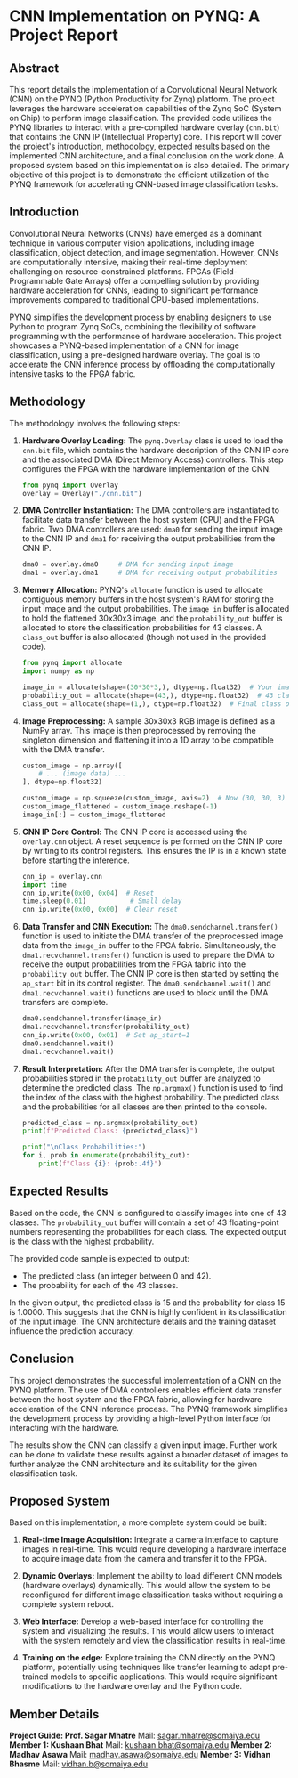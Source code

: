 # CNN Implementation on PYNQ: A Project Report

## Abstract

This report details the implementation of a Convolutional Neural Network (CNN) on the PYNQ (Python Productivity for Zynq) platform. The project leverages the hardware acceleration capabilities of the Zynq SoC (System on Chip) to perform image classification. The provided code utilizes the PYNQ libraries to interact with a pre-compiled hardware overlay (`cnn.bit`) that contains the CNN IP (Intellectual Property) core. This report will cover the project's introduction, methodology, expected results based on the implemented CNN architecture, and a final conclusion on the work done. A proposed system based on this implementation is also detailed. The primary objective of this project is to demonstrate the efficient utilization of the PYNQ framework for accelerating CNN-based image classification tasks.

## Introduction

Convolutional Neural Networks (CNNs) have emerged as a dominant technique in various computer vision applications, including image classification, object detection, and image segmentation. However, CNNs are computationally intensive, making their real-time deployment challenging on resource-constrained platforms. FPGAs (Field-Programmable Gate Arrays) offer a compelling solution by providing hardware acceleration for CNNs, leading to significant performance improvements compared to traditional CPU-based implementations.

PYNQ simplifies the development process by enabling designers to use Python to program Zynq SoCs, combining the flexibility of software programming with the performance of hardware acceleration.  This project showcases a PYNQ-based implementation of a CNN for image classification, using a pre-designed hardware overlay. The goal is to accelerate the CNN inference process by offloading the computationally intensive tasks to the FPGA fabric.

## Methodology

The methodology involves the following steps:

1.  **Hardware Overlay Loading:** The `pynq.Overlay` class is used to load the `cnn.bit` file, which contains the hardware description of the CNN IP core and the associated DMA (Direct Memory Access) controllers. This step configures the FPGA with the hardware implementation of the CNN.

    ```python
    from pynq import Overlay
    overlay = Overlay("./cnn.bit")
    ```

2.  **DMA Controller Instantiation:** The DMA controllers are instantiated to facilitate data transfer between the host system (CPU) and the FPGA fabric. Two DMA controllers are used: `dma0` for sending the input image to the CNN IP and `dma1` for receiving the output probabilities from the CNN IP.

    ```python
    dma0 = overlay.dma0     # DMA for sending input image
    dma1 = overlay.dma1     # DMA for receiving output probabilities
    ```

3.  **Memory Allocation:** PYNQ's `allocate` function is used to allocate contiguous memory buffers in the host system's RAM for storing the input image and the output probabilities.  The `image_in` buffer is allocated to hold the flattened 30x30x3 image, and the `probability_out` buffer is allocated to store the classification probabilities for 43 classes. A `class_out` buffer is also allocated (though not used in the provided code).

    ```python
    from pynq import allocate
    import numpy as np

    image_in = allocate(shape=(30*30*3,), dtype=np.float32)  # Your image input
    probability_out = allocate(shape=(43,), dtype=np.float32)  # 43 classes
    class_out = allocate(shape=(1,), dtype=np.float32)  # Final class output
    ```

4.  **Image Preprocessing:** A sample 30x30x3 RGB image is defined as a NumPy array. This image is then preprocessed by removing the singleton dimension and flattening it into a 1D array to be compatible with the DMA transfer.

    ```python
    custom_image = np.array([
        # ... (image data) ...
    ], dtype=np.float32)

    custom_image = np.squeeze(custom_image, axis=2)  # Now (30, 30, 3)
    custom_image_flattened = custom_image.reshape(-1)
    image_in[:] = custom_image_flattened
    ```

5.  **CNN IP Core Control:** The CNN IP core is accessed using the `overlay.cnn` object.  A reset sequence is performed on the CNN IP core by writing to its control registers. This ensures the IP is in a known state before starting the inference.

    ```python
    cnn_ip = overlay.cnn
    import time
    cnn_ip.write(0x00, 0x04)  # Reset
    time.sleep(0.01)           # Small delay
    cnn_ip.write(0x00, 0x00)  # Clear reset
    ```

6.  **Data Transfer and CNN Execution:** The `dma0.sendchannel.transfer()` function is used to initiate the DMA transfer of the preprocessed image data from the `image_in` buffer to the FPGA fabric.  Simultaneously, the `dma1.recvchannel.transfer()` function is used to prepare the DMA to receive the output probabilities from the FPGA fabric into the `probability_out` buffer. The CNN IP core is then started by setting the `ap_start` bit in its control register. The `dma0.sendchannel.wait()` and `dma1.recvchannel.wait()` functions are used to block until the DMA transfers are complete.

    ```python
    dma0.sendchannel.transfer(image_in)
    dma1.recvchannel.transfer(probability_out)
    cnn_ip.write(0x00, 0x01)  # Set ap_start=1
    dma0.sendchannel.wait()
    dma1.recvchannel.wait()
    ```

7.  **Result Interpretation:** After the DMA transfer is complete, the output probabilities stored in the `probability_out` buffer are analyzed to determine the predicted class.  The `np.argmax()` function is used to find the index of the class with the highest probability.  The predicted class and the probabilities for all classes are then printed to the console.

    ```python
    predicted_class = np.argmax(probability_out)
    print(f"Predicted Class: {predicted_class}")

    print("\nClass Probabilities:")
    for i, prob in enumerate(probability_out):
        print(f"Class {i}: {prob:.4f}")
    ```

## Expected Results

Based on the code, the CNN is configured to classify images into one of 43 classes.  The `probability_out` buffer will contain a set of 43 floating-point numbers representing the probabilities for each class. The expected output is the class with the highest probability.

The provided code sample is expected to output:

*   The predicted class (an integer between 0 and 42).
*   The probability for each of the 43 classes.

In the given output, the predicted class is 15 and the probability for class 15 is 1.0000.  This suggests that the CNN is highly confident in its classification of the input image. The CNN architecture details and the training dataset influence the prediction accuracy.

## Conclusion

This project demonstrates the successful implementation of a CNN on the PYNQ platform. The use of DMA controllers enables efficient data transfer between the host system and the FPGA fabric, allowing for hardware acceleration of the CNN inference process.  The PYNQ framework simplifies the development process by providing a high-level Python interface for interacting with the hardware.

The results show the CNN can classify a given input image. Further work can be done to validate these results against a broader dataset of images to further analyze the CNN architecture and its suitability for the given classification task.

## Proposed System

Based on this implementation, a more complete system could be built:

1.  **Real-time Image Acquisition:** Integrate a camera interface to capture images in real-time.  This would require developing a hardware interface to acquire image data from the camera and transfer it to the FPGA.

2.  **Dynamic Overlays:** Implement the ability to load different CNN models (hardware overlays) dynamically. This would allow the system to be reconfigured for different image classification tasks without requiring a complete system reboot.

3.  **Web Interface:** Develop a web-based interface for controlling the system and visualizing the results.  This would allow users to interact with the system remotely and view the classification results in real-time.

4.  **Training on the edge:** Explore training the CNN directly on the PYNQ platform, potentially using techniques like transfer learning to adapt pre-trained models to specific applications.  This would require significant modifications to the hardware overlay and the Python code.


## Member Details

**Project Guide: Prof. Sagar Mhatre** Mail: sagar.mhatre@somaiya.edu
**Member 1: Kushaan Bhat** Mail: kushaan.bhat@somaiya.edu
**Member 2: Madhav Asawa** Mail: madhav.asawa@somaiya.edu
**Member 3: Vidhan Bhasme** Mail: vidhan.b@somaiya.edu
